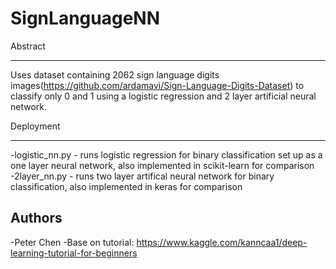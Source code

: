 # SignLanguageNN

Abstract

----------------------------------------------
Uses dataset containing 2062 sign language digits images(https://github.com/ardamavi/Sign-Language-Digits-Dataset) to classify only 0 and 1 using a logistic regression and 2 layer artificial neural network. 

Deployment

----------------------------------------------
-logistic_nn.py - runs logistic regression for binary classification set up as a one layer neural network, also implemented in scikit-learn for comparison
-2layer_nn.py - runs two layer artifical neural network for binary classification, also implemented in keras for comparison

Authors
----------------------------------------------
-Peter Chen
-Base on tutorial: https://www.kaggle.com/kanncaa1/deep-learning-tutorial-for-beginners